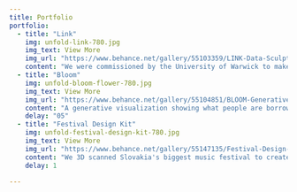 ```yaml
---
title: Portfolio
portfolio:
  - title: "Link"
    img: unfold-link-780.jpg
    img_text: View More
    img_url: "https://www.behance.net/gallery/55103359/LINK-Data-Sculpture"
    content: "We were commissioned by the University of Warwick to make the concept of supply chains more tangible"
  - title: "Bloom"
    img: unfold-bloom-flower-780.jpg
    img_text: View More
    img_url: "https://www.behance.net/gallery/55104851/BLOOM-Generative-Visualisation"
    content: "A generative visualization showing what people are borrowing from the digital library of the Goethe Institut"
    delay: "05"
  - title: "Festival Design Kit"
    img: unfold-festival-design-kit-780.jpg
    img_text: View More
    img_url: "https://www.behance.net/gallery/55147135/Festival-Design-Toolkit"
    content: "We 3D scanned Slovakia's biggest music festival to create a custom spatial design toolkit"
    delay: 1

---
```

